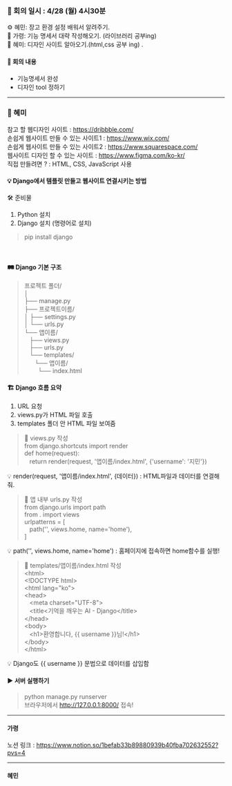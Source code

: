 ### 📝 회의 일시 : 4/28 (월) 4시30분

⚙️ 혜민: 장고 환경 설정 배워서 알려주기.<br>
🔧 가령:  기능 명세서 대략 작성해오기. (라이브러리 공부ing)<br>
🎨 혜미: 디자인 사이트 알아오기.(html,css 공부 ing) .<br>

#### 👥 회의 내용 

- 기능명세서 완성
- 디자인 tool 정하기 

---
### 🎨 혜미<br>
참고 할 웹디자인 사이트 : https://dribbble.com/ <br>
손쉽게 웹사이트 만들 수 있는 사이트1 : https://www.wix.com/ <br>
손쉽게 웹사이트 만들 수 있는 사이트2 : https://www.squarespace.com/ <br>
웹사이트 디자인 할 수 있는 사이트 : https://www.figma.com/ko-kr/<br>
직접 만들려면 ? : HTML, CSS, JavaScript 사용

#### 💡 Django에서 템플릿 만들고 웹사이트 연결시키는 방법 <br>
🛠️ 준비물 <br>
1. Python 설치 <br>
2. Django 설치 (명령어로 설치)
> pip install django

<br>




#### 🛤️ Django 기본 구조<br>
> 프로젝트 폴더/ <br>
│<br>
├── manage.py <br>
├── 프로젝트이름/ <br>
│   ├── settings.py <br>
│   └── urls.py <br>
└── 앱이름/ <br>
   &nbsp;&nbsp;&nbsp;├── views.py <br>
    &nbsp;&nbsp; ├── urls.py <br>
   &nbsp;&nbsp; └── templates/ <br>
       &nbsp; &nbsp;&nbsp;&nbsp;  └── 앱이름/ <br>
       &nbsp;&nbsp;&nbsp;&nbsp;&nbsp;&nbsp;&nbsp;  └── index.html <br>

#### 🏗️ Django 흐름 요약
1. URL 요청<br>
2. views.py가 HTML 파일 호출<br>
3. templates 폴더 안 HTML 파일 보여줌<br>

>📄 views.py 작성<br>
from django.shortcuts import render<br>
def home(request):<br>
    &nbsp;&nbsp;&nbsp;return render(request, '앱이름/index.html', {'username': '지민'})<br>

💡 render(request, '앱이름/index.html', {데이터}) : HTML파일과 데이터를 연결해줘.<br>

> 📄 앱 내부 urls.py 작성<br>
from django.urls import path<br>
from . import views<br>
urlpatterns = [ <br>
&nbsp;&nbsp;&nbsp;path('', views.home, name='home'),<br>
]<br>

💡 path('', views.home, name='home') : 홈페이지에 접속하면 home함수를 실행! <br>

> 📄 templates/앱이름/index.html 작성 <br>
&lt;html&gt; <br>
&lt;!DOCTYPE html&gt; <br>
&lt;html lang="ko"&gt; <br>
&lt;head&gt; <br>
 &nbsp;&nbsp;   &lt;meta charset="UTF-8"&gt; <br>
  &nbsp;&nbsp;  &lt;title&lt;기억을 깨우는 AI - Django&lt;/title&gt; <br>
&lt;/head&gt; <br>
&lt;body&gt; <br>
  &nbsp;&nbsp;  &lt;h1&gt;환영합니다, {{ username }}님!&lt;/h1&gt; <br>
&lt;/body&gt; <br>
&lt;/html&gt; <br>

💡 Django도 {{ username }} 문법으로 데이터를 삽입함


#### ▶️ 서버 실행하기
> python manage.py runserver<br>
브라우저에서 http://127.0.0.1:8000/ 접속!
---
#### 가령 <br>

노션 링크 : https://www.notion.so/1befab33b89880939b40fba702632552?pvs=4



---

#### 혜민 <br>
